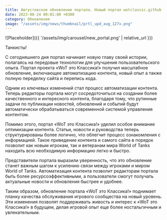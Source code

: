 ```yaml
---
title: Августовское обновление портала. Новый портал wotclassic.github.io запущен!
date: 2023-08-24 00:01:00 +0300
category: Обновления
image: "/assets/img/news/thumbnail/prtl_upd_aug_127x.png"
---
```

<p style="display: none">Огромное количество изменений, как внутренних, так и внешних. В общем, нам есть что показать и рассказать.</p>

![Placeholder]({{ '/assets/img/carousel/new_portal.png' | relative_url }})

Танкисты!

С сегодняшнего дня портал начинает новую главу своей истории, полагаясь на передовые технологии для улучшения пользовательского опыта. Портал проекта «WoT это Классика!» получил масштабное обновление, включающее автоматизацию контента, новый опыт а также полную переделку сайта и перепись кода.

Одним из ключевых изменений стал процесс автоматизации контента. Теперь редакторы портала могут сосредоточиться на создании более качественного и интересного контента, благодаря тому, что рутинные задачи по публикации новостей, обновлений и событий будут автоматически обрабатываться современной системой управления контентом.

Помимо этого, портал «WoT это Классика!» уделил особое внимание оптимизации контента. Статьи, новости и руководства теперь структурированы более логично, что облегчит процесс ознакомления с информацией. Такое приведение контента и самого сайта в порядок позволит как новым игрокам, так и ветеранам мира World of Tanks находить всю необходимую информацию легко и быстро.

Представители портала выразили уверенность, что это обновление станет важным шагом к усилению связи между игроками и миром World of Tanks. Автоматизация контента позволит редакторам портала быть более ресурсоэффективными, а пользователи смогут получать актуальные новости и обновления быстрее и удобнее.

Таким образом, обновление портала «WoT это Классика!» поднимает планку качества обслуживания игрового сообщества на новый уровень. Эти изменения позволят поддерживать живость и интерес к «WoT это Классика!» в будущем, делая игровой опыт еще более ностальгичным и увлекательным.
